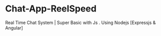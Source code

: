 # Chat-App-ReelSpeed
Real Time Chat System | Super Basic with Js . Using Nodejs [Expressjs &amp; Angular]
